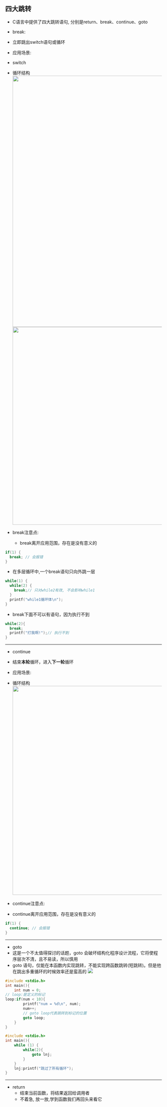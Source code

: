 ## 四大跳转

- C语言中提供了四大跳转语句, 分别是return、break、continue、goto

- break:
+ 立即跳出switch语句或循环
- 应用场景:
+ switch

+ 循环结构
  <img title="" src="https://img-blog.csdnimg.cn/img_convert/912852ed05d5b35f881533a2187ed9f6.png" alt="" width="809">
  <img title="" src="https://img-blog.csdnimg.cn/img_convert/3d827d07e49b3a8714cb36dcb7d1ee68.png" alt="" width="637">
- break注意点:
  
  + break离开应用范围，存在是没有意义的

```c
if(1) {
  break; // 会报错
}
```

- 在多层循环中,一个break语句只向外跳一层

```c
while(1) {
  while(2) {
    break;// 只对while2有效, 不会影响while1
  }
  printf("while1循环体\n");
}
```

- break下面不可以有语句，因为执行不到

```c
while(2){
  break;
  printf("打我啊!");// 执行不到
}
```

---

- continue
+ 结束**本轮**循环，进入**下一轮**循环
- 应用场景:
+ 循环结构
  <img src="https://img-blog.csdnimg.cn/img_convert/583422ddce6be561ca9c76019f629c19.png" title="" alt="" width="673">
- continue注意点:
+ continue离开应用范围，存在是没有意义的

```c
if(1) {
  continue; // 会报错
}
```

---

- goto
- 这是一个不太值得探讨的话题，goto 会破坏结构化程序设计流程，它将使程序层次不清，且不易读，所以慎用
- goto 语句，仅能在本函数内实现跳转，不能实现跨函数跳转(短跳转)。但是他在跳出多重循环的时候效率还是蛮高的
  ![](https://img-blog.csdnimg.cn/img_convert/c6c568069c9f5d7e162f250f7ea9e4fc.png)

```c
#include <stdio.h>
int main(){
    int num = 0;
// loop:是定义的标记
loop:if(num < 10){
        printf("num = %d\n", num);
        num++;
        // goto loop代表跳转到标记的位置
        goto loop;
    }
}
```

```c
#include <stdio.h>
int main(){
    while (1) {
        while(2){
            goto lnj;
        }
    }
    lnj:printf("跳过了所有循环");
}
```

---

- return
  + 结束当前函数，将结果返回给调用者
  + 不着急, 放一放,学到函数我们再回头来看它